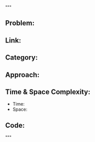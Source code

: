 """
## Problem:

## Link:

## Category:

## Approach:

## Time & Space Complexity:
- Time: 
- Space: 

## Code:
"""
